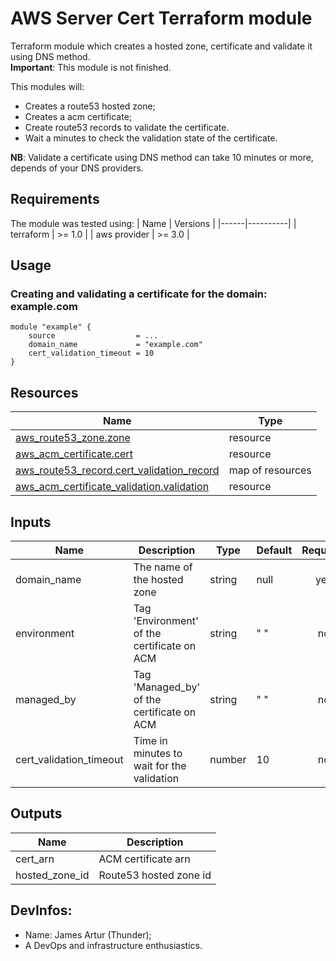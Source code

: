 # AWS Server Cert Terraform module

Terraform module which creates a hosted zone, certificate and validate it using DNS method.<br>
**Important**: This module is not finished.

This modules will:
* Creates a route53 hosted zone;
* Creates a acm certificate;
* Create route53 records to validate the certificate.
* Wait a minutes to check the validation state of the certificate.

**NB**: Validate a certificate using DNS method can take 10 minutes or more, depends of your DNS providers.


## Requirements
The module was tested using:
| Name | Versions |
|------|----------|
| terraform | >= 1.0 |
| aws provider | >= 3.0 |

## Usage

### Creating and validating a certificate for the domain: example.com
```hcl
module "example" {
    source                  = ...
    domain_name             = "example.com"
    cert_validation_timeout = 10
}
```

## Resources

| Name | Type |
|------|------|
| [aws_route53_zone.zone](https://registry.terraform.io/providers/hashicorp/aws/3.6.0/docs/data-sources/route53_zone) | resource |
| [aws_acm_certificate.cert](https://registry.terraform.io/providers/hashicorp/aws/3.11.0/docs/resources/acm_certificate) |  resource |
| [aws_route53_record.cert_validation_record](https://registry.terraform.io/providers/hashicorp/aws/latest/docs/resources/route53_record) | map of resources |
| [aws_acm_certificate_validation.validation](https://registry.terraform.io/providers/hashicorp/aws/latest/docs/resources/acm_certificate_validation) | resource |

## Inputs

| Name | Description | Type | Default | Required |
|------|-------------|------|---------|:--------:|
| domain_name | The name of the hosted zone | string | null | yes |
| environment | Tag 'Environment' of the certificate on ACM | string | " " | no |
| managed_by | Tag 'Managed_by' of the certificate on ACM | string | " " | no |
| cert_validation_timeout | Time in minutes to wait for the validation | number | 10 | no |

## Outputs

| Name | Description |
|------|-------------|
| cert_arn | ACM certificate arn |
| hosted_zone_id | Route53 hosted zone id |


## DevInfos:
- Name: James Artur (Thunder);
- A DevOps and infrastructure enthusiastics.